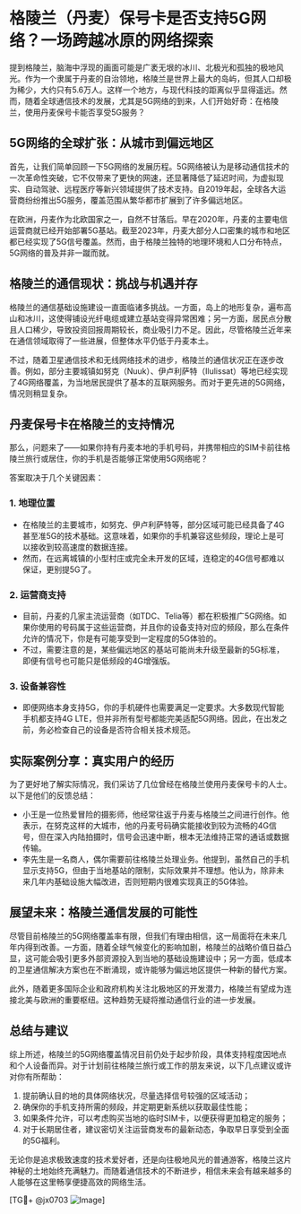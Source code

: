# 格陵兰（丹麦）保号卡是否支持5G网络？一场跨越冰原的网络探索

提到格陵兰，脑海中浮现的画面可能是广袤无垠的冰川、北极光和孤独的极地风光。作为一个隶属于丹麦的自治领地，格陵兰是世界上最大的岛屿，但其人口却极为稀少，大约只有5.6万人。这样一个地方，与现代科技的距离似乎显得遥远。然而，随着全球通信技术的发展，尤其是5G网络的到来，人们开始好奇：在格陵兰，使用丹麦保号卡能否享受5G服务？

## 5G网络的全球扩张：从城市到偏远地区

首先，让我们简单回顾一下5G网络的发展历程。5G网络被认为是移动通信技术的一次革命性突破，它不仅带来了更快的网速，还显著降低了延迟时间，为虚拟现实、自动驾驶、远程医疗等新兴领域提供了技术支持。自2019年起，全球各大运营商纷纷推出5G服务，覆盖范围从繁华都市扩展到了许多偏远地区。

在欧洲，丹麦作为北欧国家之一，自然不甘落后。早在2020年，丹麦的主要电信运营商就已经开始部署5G基站。截至2023年，丹麦大部分人口密集的城市和地区都已经实现了5G信号覆盖。然而，由于格陵兰独特的地理环境和人口分布特点，5G网络的普及并非一蹴而就。

## 格陵兰的通信现状：挑战与机遇并存

格陵兰的通信基础设施建设一直面临诸多挑战。一方面，岛上的地形复杂，遍布高山和冰川，这使得铺设光纤电缆或建立基站变得异常困难；另一方面，居民点分散且人口稀少，导致投资回报周期较长，商业吸引力不足。因此，尽管格陵兰近年来在通信领域取得了一些进展，但整体水平仍低于丹麦本土。

不过，随着卫星通信技术和无线网络技术的进步，格陵兰的通信状况正在逐步改善。例如，部分主要城镇如努克（Nuuk）、伊卢利萨特（Ilulissat）等地已经实现了4G网络覆盖，为当地居民提供了基本的互联网服务。而对于更先进的5G网络，情况则稍显复杂。

## 丹麦保号卡在格陵兰的支持情况

那么，问题来了——如果你持有丹麦本地的手机号码，并携带相应的SIM卡前往格陵兰旅行或居住，你的手机是否能够正常使用5G网络呢？

答案取决于几个关键因素：

### 1. **地理位置**
   - 在格陵兰的主要城市，如努克、伊卢利萨特等，部分区域可能已经具备了4G甚至准5G的技术基础。这意味着，如果你的手机兼容这些频段，理论上是可以接收到较高速度的数据连接。
   - 然而，在远离城镇的小型村庄或完全未开发的区域，连稳定的4G信号都难以保证，更别提5G了。

### 2. **运营商支持**
   - 目前，丹麦的几家主流运营商（如TDC、Telia等）都在积极推广5G网络。如果你使用的号码属于这些运营商，并且你的设备支持对应的频段，那么在条件允许的情况下，你是有可能享受到一定程度的5G体验的。
   - 不过，需要注意的是，某些偏远地区的基站可能尚未升级至最新的5G标准，即便有信号也可能只是低频段的4G增强版。

### 3. **设备兼容性**
   - 即便网络本身支持5G，你的手机硬件也需要满足一定要求。大多数现代智能手机都支持4G LTE，但并非所有型号都能完美适配5G网络。因此，在出发之前，务必检查自己的设备是否符合相关技术规范。

## 实际案例分享：真实用户的经历

为了更好地了解实际情况，我们采访了几位曾经在格陵兰使用丹麦保号卡的人士。以下是他们的反馈总结：

- 小王是一位热爱冒险的摄影师，他经常往返于丹麦与格陵兰之间进行创作。他表示，在努克这样的大城市，他的丹麦号码确实能接收到较为流畅的4G信号，但在深入内陆拍摄时，信号会迅速中断，根本无法维持正常的通话或数据传输。
- 李先生是一名商人，偶尔需要前往格陵兰处理业务。他提到，虽然自己的手机显示支持5G，但由于当地基站的限制，实际效果并不理想。他认为，除非未来几年内基础设施大幅改进，否则短期内很难实现真正的5G体验。

## 展望未来：格陵兰通信发展的可能性

尽管目前格陵兰的5G网络覆盖率有限，但我们有理由相信，这一局面将在未来几年内得到改善。一方面，随着全球气候变化的影响加剧，格陵兰的战略价值日益凸显，这可能会吸引更多外部资源投入到当地的基础设施建设中；另一方面，低成本的卫星通信解决方案也在不断涌现，或许能够为偏远地区提供一种新的替代方案。

此外，随着更多国际企业和政府机构关注北极地区的开发潜力，格陵兰有望成为连接北美与欧洲的重要枢纽。这种趋势无疑将推动通信行业的进一步发展。

## 总结与建议

综上所述，格陵兰的5G网络覆盖情况目前仍处于起步阶段，具体支持程度因地点和个人设备而异。对于计划前往格陵兰旅行或工作的朋友来说，以下几点建议或许对你有所帮助：

1. 提前确认目的地的具体网络状况，尽量选择信号较强的区域活动；
2. 确保你的手机支持所需的频段，并定期更新系统以获取最佳性能；
3. 如果条件允许，可以考虑购买当地的临时SIM卡，以便获得更加稳定的服务；
4. 对于长期居住者，建议密切关注运营商发布的最新动态，争取早日享受到全面的5G福利。

无论你是追求极致速度的技术爱好者，还是向往极地风光的普通游客，格陵兰这片神秘的土地始终充满魅力。而随着通信技术的不断进步，相信未来会有越来越多的人能够在这里畅享便捷高效的网络生活。

[TG💪+ @jx0703 ![Image](https://github.com/user-attachments/assets/dbca1d08-cadb-493c-b0ec-ad6f7a83f270)]